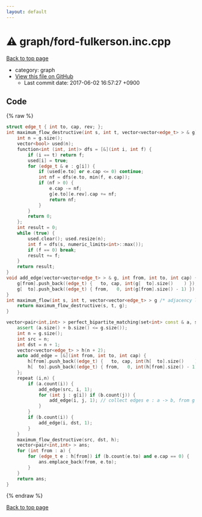```yaml
---
layout: default
---
```


<!-- mathjax config similar to math.stackexchange -->
<script type="text/javascript" async
  src="https://cdnjs.cloudflare.com/ajax/libs/mathjax/2.7.5/MathJax.js?config=TeX-MML-AM_CHTML">
</script>
<script type="text/x-mathjax-config">
  MathJax.Hub.Config({
    TeX: { equationNumbers: { autoNumber: "AMS" }},
    tex2jax: {
      inlineMath: [ ['$','$'] ],
      processEscapes: true
    },
    "HTML-CSS": { matchFontHeight: false },
    displayAlign: "left",
    displayIndent: "2em"
  });
</script>

<script type="text/javascript" src="https://cdnjs.cloudflare.com/ajax/libs/jquery/3.4.1/jquery.min.js"></script>
<script src="https://cdn.jsdelivr.net/npm/jquery-balloon-js@1.1.2/jquery.balloon.min.js" integrity="sha256-ZEYs9VrgAeNuPvs15E39OsyOJaIkXEEt10fzxJ20+2I=" crossorigin="anonymous"></script>
<script type="text/javascript" src="../../assets/js/copy-button.js"></script>
<link rel="stylesheet" href="../../assets/css/copy-button.css" />


# :warning: graph/ford-fulkerson.inc.cpp
<a href="../../index.html">Back to top page</a>

* category: graph
* <a href="{{ site.github.repository_url }}/blob/master/graph/ford-fulkerson.inc.cpp">View this file on GitHub</a>
    - Last commit date: 2017-06-02 16:57:27 +0900




## Code
{% raw %}
```cpp
struct edge_t { int to, cap, rev; };
int maximum_flow_destructive(int s, int t, vector<vector<edge_t> > & g) { // ford fulkerson, O(EF)
    int n = g.size();
    vector<bool> used(n);
    function<int (int, int)> dfs = [&](int i, int f) {
        if (i == t) return f;
        used[i] = true;
        for (edge_t & e : g[i]) {
            if (used[e.to] or e.cap <= 0) continue;
            int nf = dfs(e.to, min(f, e.cap));
            if (nf > 0) {
                e.cap -= nf;
                g[e.to][e.rev].cap += nf;
                return nf;
            }
        }
        return 0;
    };
    int result = 0;
    while (true) {
        used.clear(); used.resize(n);
        int f = dfs(s, numeric_limits<int>::max());
        if (f == 0) break;
        result += f;
    }
    return result;
}
void add_edge(vector<vector<edge_t> > & g, int from, int to, int cap) {
    g[from].push_back((edge_t) {   to, cap, int(g[  to].size()    ) });
    g[  to].push_back((edge_t) { from,   0, int(g[from].size() - 1) });
}
int maximum_flow(int s, int t, vector<vector<edge_t> > g /* adjacency list */) { // ford fulkerson, O(FE)
    return maximum_flow_destructive(s, t, g);
}

vector<pair<int,int> > perfect_bipartite_matching(set<int> const & a, set<int> const & b, vector<vector<int> > const & g /* adjacency list */) { // O(V + FE)
    assert (a.size() + b.size() <= g.size());
    int n = g.size();
    int src = n;
    int dst = n + 1;
    vector<vector<edge_t> > h(n + 2);
    auto add_edge = [&](int from, int to, int cap) {
        h[from].push_back((edge_t) {   to, cap, int(h[  to].size()    ) });
        h[  to].push_back((edge_t) { from,   0, int(h[from].size() - 1) });
    };
    repeat (i,n) {
        if (a.count(i)) {
            add_edge(src, i, 1);
            for (int j : g[i]) if (b.count(j)) {
                add_edge(i, j, 1); // collect edges e : a -> b, from g
            }
        }
        if (b.count(i)) {
            add_edge(i, dst, 1);
        }
    }
    maximum_flow_destructive(src, dst, h);
    vector<pair<int,int> > ans;
    for (int from : a) {
        for (edge_t e : h[from]) if (b.count(e.to) and e.cap == 0) {
            ans.emplace_back(from, e.to);
        }
    }
    return ans;
}

```
{% endraw %}

<a href="../../index.html">Back to top page</a>

